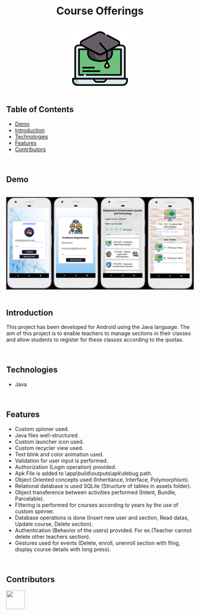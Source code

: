 <h1 align="center">Course Offerings</h1> <br>

<div align="center">
    <img width=150 src="app/src/main/res/drawable/icon.png">
</div>

<br/>

## Table of Contents

- [Demo](#demo)
- [Introduction](#introduction)
- [Technologies](#technologies)
- [Features](#features)
- [Contributors](#contributors)

<br/>

## Demo

<br/>

<div align="center">
    <img width=950 src="app/src/main/res/drawable/demo.png">
</div>

<br/>

## Introduction

This project has been developed for Android using the Java language. The aim of this project is to enable teachers to manage sections in their classes and allow students to register for these classes according to the quotas.

<br/>

## Technologies

* Java

<br/>

## Features

* Custom spinner used.
* Java files well-structured.
* Custom launcher icon used.
* Custom recycler view used.
* Text blink and color animation used.
* Validation for user input is performed.
* Authorization (Login operation) provided.
* Apk File is added to \app\build\outputs\apk\debug path.
* Object Oriented concepts used (Inheritance, Interface, Polymorphism).
* Relational database is used SQLite (Structure of tables in assets folder).
* Object transference between activities performed (Intent, Bundle, Parcelable).
* Filtering is performed for courses according to years by the use of custom spinner.
* Database operations is done (Insert new user and section, Read datas, Update course, Delete section).
* Authentication (Behavior of the users) provided. For ex.(Teacher cannot delete other teachers section).
* Gestures used for events (Delete, enroll, unenroll section with fling, display course details with long press).

<br/>

## Contributors

<a href="https://github.com/ahmettoguz" target="_blank"><img width=50 height=50 src="https://avatars.githubusercontent.com/u/101711642?v=4"></a>

